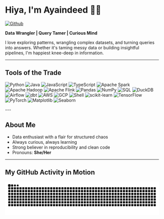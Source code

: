 # Hiya, I'm Ayaindeed 👋🏻
[![Github](https://img.shields.io/github/followers/Ayaindeed?label=Follow&style=social)](https://github.com/Ayaindeed)


**Data Wrangler | Query Tamer | Curious Mind**

I love exploring patterns, wrangling complex datasets, and turning queries into answers. Whether it's taming messy data or building insightful pipelines, I'm happiest knee-deep in information.

---

## Tools of the Trade
<p align="left">
  <img src="https://img.shields.io/badge/Python-3776AB?style=for-the-badge&logo=python&logoColor=white" alt="Python"/>
  <img src="https://img.shields.io/badge/Java-ED8B00?style=for-the-badge&logo=java&logoColor=white" alt="Java"/>
  <img src="https://img.shields.io/badge/JavaScript-F7DF1E?style=for-the-badge&logo=javascript&logoColor=black" alt="JavaScript"/>
  <img src="https://img.shields.io/badge/TypeScript-3178C6?style=for-the-badge&logo=typescript&logoColor=white" alt="TypeScript"/>
  <img src="https://img.shields.io/badge/Apache%20Spark-E25A1C?style=for-the-badge&logo=apachespark&logoColor=white" alt="Apache Spark"/>
  <img src="https://img.shields.io/badge/Hadoop-66CCFF?style=for-the-badge&logo=apachehadoop&logoColor=black" alt="Apache Hadoop"/>
  <img src="https://img.shields.io/badge/Flink-E6526F?style=for-the-badge&logo=apacheflink&logoColor=white" alt="Apache Flink"/>
  <img src="https://img.shields.io/badge/Pandas-150458?style=for-the-badge&logo=pandas&logoColor=white" alt="Pandas"/>
  <img src="https://img.shields.io/badge/Numpy-013243?style=for-the-badge&logo=numpy&logoColor=white" alt="NumPy"/>
  <img src="https://img.shields.io/badge/SQL-4479A1?style=for-the-badge&logo=postgresql&logoColor=white" alt="SQL"/>
  <img src="https://img.shields.io/badge/DuckDB-fff?style=for-the-badge&logo=duckduckgo&logoColor=black" alt="DuckDB"/>
  <img src="https://img.shields.io/badge/Airflow-017CEE?style=for-the-badge&logo=apacheairflow&logoColor=white" alt="Airflow"/>
  <img src="https://img.shields.io/badge/dbt-FF694B?style=for-the-badge&logo=dbt&logoColor=white" alt="dbt"/>
  <img src="https://img.shields.io/badge/AWS-232F3E?style=for-the-badge&logo=amazonaws&logoColor=white" alt="AWS"/>
  <img src="https://img.shields.io/badge/GCP-4285F4?style=for-the-badge&logo=googlecloud&logoColor=white" alt="GCP"/>
  <img src="https://img.shields.io/badge/Shell-4EAA25?style=for-the-badge&logo=gnu-bash&logoColor=white" alt="Shell"/>
  <img src="https://img.shields.io/badge/scikit--learn-F7931E?style=for-the-badge&logo=scikit-learn&logoColor=white" alt="scikit-learn"/>
  <img src="https://img.shields.io/badge/TensorFlow-FF6F00?style=for-the-badge&logo=tensorflow&logoColor=white" alt="TensorFlow"/>
  <img src="https://img.shields.io/badge/PyTorch-EE4C2C?style=for-the-badge&logo=pytorch&logoColor=white" alt="PyTorch"/>
  <img src="https://img.shields.io/badge/Matplotlib-11557C?style=for-the-badge&logo=matplotlib&logoColor=white" alt="Matplotlib"/>
  <img src="https://img.shields.io/badge/Seaborn-76B900?style=for-the-badge&logo=seaborn&logoColor=white" alt="Seaborn"/>
</p>
---

## About Me
- Data enthusiast with a flair for structured chaos
- Always curious, always learning
- Strong believer in reproducibility and clean code
- Pronouns: **She/Her**

---
## My GitHub Activity in Motion
![Snake Animation](https://raw.githubusercontent.com/Ayaindeed/Ayaindeed-/output/github-contribution-grid-snake.svg)

